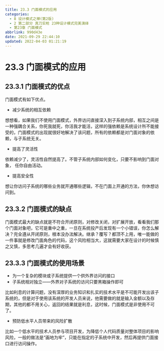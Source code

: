 ```yaml
---
title: 23.3 门面模式的应用
categories: 
  - 8 设计模式之禅(第2版)
  - 2 第二部分 真刀实枪 23种设计模式完美演绎
  - 第23章 门面模式
abbrlink: 990d43e
date: 2021-09-29 22:44:10
updated: 2022-04-03 01:21:19
---
```

# 23.3 门面模式的应用
## 23.3.1 门面模式的优点
门面模式有如下优点。
- 减少系统的相互依赖

想想看，如果我们不使用门面模式，外界访问直接深入到子系统内部，相互之间是一种强耦合关系，你死我就死，你活我才能活，这样的强依赖是系统设计所不能接受的，门面模式的出现就很好地解决了该问题，所有的依赖都是对门面对象的依赖，与子系统无关。

- 提高了灵活性

依赖减少了，灵活性自然提高了。不管子系统内部如何变化，只要不影响到门面对象， 任你自由活动。

- 提高安全性

想让你访问子系统的哪些业务就开通哪些逻辑，不在门面上开通的方法，你休想访问到。

## 23.3.2 门面模式的缺点
门面模式最大的缺点就是不符合开闭原则，对修改关闭，对扩展开放，看看我们那个门面对象吧，它可是重中之重，一旦在系统投产后发现有一个小错误，你怎么解决？完全遵从开闭原则，根本没办法解决。继承？覆写？都顶不上用，唯一能做的一件事就是修改门面角色的代码，这个风险相当大，这就需要大家在设计的时候慎之又慎，多思考几遍才会有好收获。

## 23.3.3 门面模式的使用场景
- 为一个复杂的模块或子系统提供一个供外界访问的接口
- 子系统相对独立——外界对子系统的访问只要黑箱操作即可

比如利息的计算问题，没有深厚的业务知识和扎实的技术水平是不可能开发出该子系统的，但是对于使用该系统的开发人员来说，他需要做的就是输入金额以及存期，其他的都不用关心，返回的结果就是利息，这时候，门面模式是非使用不可了。

- 预防低水平人员带来的风险扩散

比如一个低水平的技术人员参与项目开发，为降低个人代码质量对整体项目的影响风险，一般的做法是“画地为牢”，只能在指定的子系统中开发，然后再提供门面接口进行访问操作。

